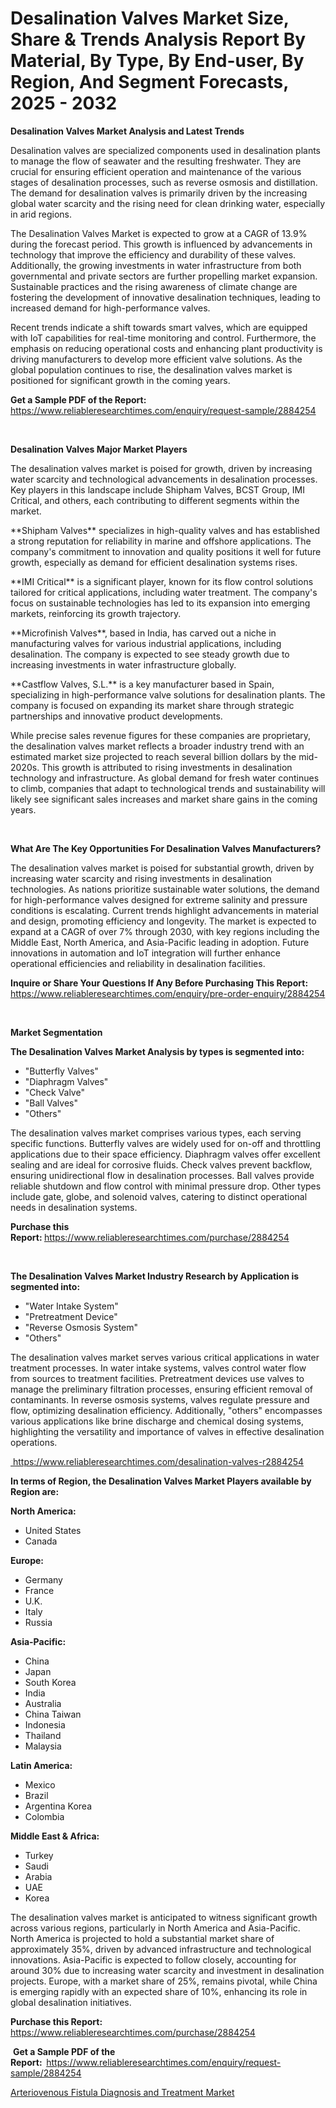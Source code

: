 <p><h1>Desalination Valves Market Size, Share & Trends Analysis Report By Material, By Type, By End-user, By Region, And Segment Forecasts, 2025 - 2032</h1></p><p><strong>Desalination Valves Market Analysis and Latest Trends</strong></p>
<p><p>Desalination valves are specialized components used in desalination plants to manage the flow of seawater and the resulting freshwater. They are crucial for ensuring efficient operation and maintenance of the various stages of desalination processes, such as reverse osmosis and distillation. The demand for desalination valves is primarily driven by the increasing global water scarcity and the rising need for clean drinking water, especially in arid regions.</p><p>The Desalination Valves Market is expected to grow at a CAGR of 13.9% during the forecast period. This growth is influenced by advancements in technology that improve the efficiency and durability of these valves. Additionally, the growing investments in water infrastructure from both governmental and private sectors are further propelling market expansion. Sustainable practices and the rising awareness of climate change are fostering the development of innovative desalination techniques, leading to increased demand for high-performance valves.</p><p>Recent trends indicate a shift towards smart valves, which are equipped with IoT capabilities for real-time monitoring and control. Furthermore, the emphasis on reducing operational costs and enhancing plant productivity is driving manufacturers to develop more efficient valve solutions. As the global population continues to rise, the desalination valves market is positioned for significant growth in the coming years.</p></p>
<p><strong>Get a Sample PDF of the Report:&nbsp;</strong> <a href="https://www.reliableresearchtimes.com/enquiry/request-sample/2884254?utm_campaign=2792&utm_medium=2&utm_source=Github&utm_content=ia&utm_term=13032025&utm_id=desalination-valves">https://www.reliableresearchtimes.com/enquiry/request-sample/2884254</a></p>
<p>&nbsp;</p>
<p><strong>Desalination Valves Major Market Players</strong></p>
<p><p>The desalination valves market is poised for growth, driven by increasing water scarcity and technological advancements in desalination processes. Key players in this landscape include Shipham Valves, BCST Group, IMI Critical, and others, each contributing to different segments within the market.</p><p>**Shipham Valves** specializes in high-quality valves and has established a strong reputation for reliability in marine and offshore applications. The company's commitment to innovation and quality positions it well for future growth, especially as demand for efficient desalination systems rises.</p><p>**IMI Critical** is a significant player, known for its flow control solutions tailored for critical applications, including water treatment. The company's focus on sustainable technologies has led to its expansion into emerging markets, reinforcing its growth trajectory.</p><p>**Microfinish Valves**, based in India, has carved out a niche in manufacturing valves for various industrial applications, including desalination. The company is expected to see steady growth due to increasing investments in water infrastructure globally.</p><p>**Castflow Valves, S.L.** is a key manufacturer based in Spain, specializing in high-performance valve solutions for desalination plants. The company is focused on expanding its market share through strategic partnerships and innovative product developments.</p><p>While precise sales revenue figures for these companies are proprietary, the desalination valves market reflects a broader industry trend with an estimated market size projected to reach several billion dollars by the mid-2020s. This growth is attributed to rising investments in desalination technology and infrastructure. As global demand for fresh water continues to climb, companies that adapt to technological trends and sustainability will likely see significant sales increases and market share gains in the coming years.</p></p>
<p>&nbsp;</p>
<p><strong>What Are The Key Opportunities For Desalination Valves Manufacturers?</strong></p>
<p><p>The desalination valves market is poised for substantial growth, driven by increasing water scarcity and rising investments in desalination technologies. As nations prioritize sustainable water solutions, the demand for high-performance valves designed for extreme salinity and pressure conditions is escalating. Current trends highlight advancements in material and design, promoting efficiency and longevity. The market is expected to expand at a CAGR of over 7% through 2030, with key regions including the Middle East, North America, and Asia-Pacific leading in adoption. Future innovations in automation and IoT integration will further enhance operational efficiencies and reliability in desalination facilities.</p></p>
<p><strong>Inquire or Share Your Questions If Any Before Purchasing This Report:</strong> <a href="https://www.reliableresearchtimes.com/enquiry/pre-order-enquiry/2884254?utm_campaign=2792&utm_medium=2&utm_source=Github&utm_content=ia&utm_term=13032025&utm_id=desalination-valves">https://www.reliableresearchtimes.com/enquiry/pre-order-enquiry/2884254</a></p>
<p>&nbsp;</p>
<p><strong>Market Segmentation</strong></p>
<p><strong>The Desalination Valves Market Analysis by types is segmented into:</strong></p>
<p><ul><li>"Butterfly Valves"</li><li>"Diaphragm Valves"</li><li>"Check Valve"</li><li>"Ball Valves"</li><li>"Others"</li></ul></p>
<p><p>The desalination valves market comprises various types, each serving specific functions. Butterfly valves are widely used for on-off and throttling applications due to their space efficiency. Diaphragm valves offer excellent sealing and are ideal for corrosive fluids. Check valves prevent backflow, ensuring unidirectional flow in desalination processes. Ball valves provide reliable shutdown and flow control with minimal pressure drop. Other types include gate, globe, and solenoid valves, catering to distinct operational needs in desalination systems.</p></p>
<p><strong>Purchase this Report:&nbsp;</strong><a href="https://www.reliableresearchtimes.com/purchase/2884254?utm_campaign=2792&utm_medium=2&utm_source=Github&utm_content=ia&utm_term=13032025&utm_id=desalination-valves">https://www.reliableresearchtimes.com/purchase/2884254</a></p>
<p>&nbsp;</p>
<p><strong>The Desalination Valves Market Industry Research by Application is segmented into:</strong></p>
<p><ul><li>"Water Intake System"</li><li>"Pretreatment Device"</li><li>"Reverse Osmosis System"</li><li>"Others"</li></ul></p>
<p><p>The desalination valves market serves various critical applications in water treatment processes. In water intake systems, valves control water flow from sources to treatment facilities. Pretreatment devices use valves to manage the preliminary filtration processes, ensuring efficient removal of contaminants. In reverse osmosis systems, valves regulate pressure and flow, optimizing desalination efficiency. Additionally, "others" encompasses various applications like brine discharge and chemical dosing systems, highlighting the versatility and importance of valves in effective desalination operations.</p></p>
<p><a href="https://www.reliableresearchtimes.com/desalination-valves-r2884254?utm_campaign=2792&utm_medium=2&utm_source=Github&utm_content=ia&utm_term=13032025&utm_id=desalination-valves">&nbsp;https://www.reliableresearchtimes.com/desalination-valves-r2884254</a></p>
<p><strong>In terms of Region, the Desalination Valves Market Players available by Region are:</strong></p>
<p>
    <p> <strong> North America: </strong>
        <ul>
            <li>United States</li>
            <li>Canada</li>
        </ul>
        </p> 
    <p> <strong> Europe: </strong>
        <ul>
            <li>Germany</li>
            <li>France</li>
            <li>U.K.</li>
            <li>Italy</li>
            <li>Russia</li>
        </ul>
        </p> 
    <p> <strong> Asia-Pacific: </strong>
        <ul>
            <li>China</li>
            <li>Japan</li>
            <li>South Korea</li>
            <li>India</li>
            <li>Australia</li>
            <li>China Taiwan</li>
            <li>Indonesia</li>
            <li>Thailand</li>
            <li>Malaysia</li>
        </ul>
        </p> 
    <p> <strong> Latin America: </strong>
        <ul>
            <li>Mexico</li>
            <li>Brazil</li>
            <li>Argentina Korea</li>
            <li>Colombia</li>
        </ul>
        </p> 
    <p> <strong> Middle East & Africa: </strong>
        <ul>
            <li>Turkey</li>
            <li>Saudi</li>
            <li>Arabia</li>
            <li>UAE</li>
            <li>Korea</li>
        </ul>
    </p>
    </p>
<p><p>The desalination valves market is anticipated to witness significant growth across various regions, particularly in North America and Asia-Pacific. North America is projected to hold a substantial market share of approximately 35%, driven by advanced infrastructure and technological innovations. Asia-Pacific is expected to follow closely, accounting for around 30% due to increasing water scarcity and investment in desalination projects. Europe, with a market share of 25%, remains pivotal, while China is emerging rapidly with an expected share of 10%, enhancing its role in global desalination initiatives.</p></p>
<p><strong>Purchase this Report: </strong><a href="https://www.reliableresearchtimes.com/purchase/2884254?utm_campaign=2792&utm_medium=2&utm_source=Github&utm_content=ia&utm_term=13032025&utm_id=desalination-valves">https://www.reliableresearchtimes.com/purchase/2884254</a></p>
<p>&nbsp;<strong>Get a Sample PDF of the Report:&nbsp;&nbsp;</strong><a href="https://www.reliableresearchtimes.com/enquiry/request-sample/2884254?utm_campaign=2792&utm_medium=2&utm_source=Github&utm_content=ia&utm_term=13032025&utm_id=desalination-valves">https://www.reliableresearchtimes.com/enquiry/request-sample/2884254</a></p>
<p><strong></strong></p>
<p><p><a href="https://github.com/organophelia8282/Market-Research-Report-List-1/blob/main/arteriovenous-fistula-diagnosis-and-treatment-market.md?utm_campaign=2792&utm_medium=2&utm_source=Github&utm_content=ia&utm_term=13032025&utm_id=desalination-valves">Arteriovenous Fistula Diagnosis and Treatment Market</a></p></p>